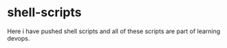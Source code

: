 # shell-scripts
Here i have pushed shell scripts and all of these scripts are part of learning devops.
